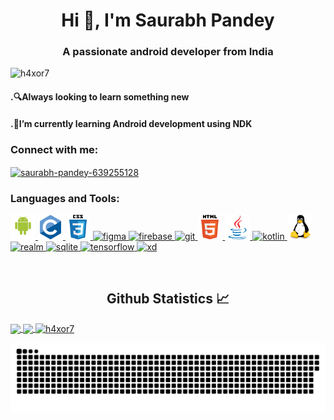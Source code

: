 

<!--
**h4xor7/h4xor7** is a ✨ _special_ ✨ repository because its `README.md` (this file) appears on your GitHub profile.

Here are some ideas to get you started:

- 🔭 I’m currently working on ...
- 🌱 I’m currently learning ...
- 👯 I’m looking to collaborate on ...
- 🤔 I’m looking for help with ...
- 💬 Ask me about ...
- 📫 How to reach me: ...
- 😄 Pronouns: ...
- ⚡ Fun fact: ...
-->
<h1 align="center">Hi 👋, I'm Saurabh Pandey</h1>
<h3 align="center">A passionate android developer from India</h3>

<p align="left"> <img src="https://komarev.com/ghpvc/?username=h4xor7&label=Profile%20views&color=0e75b6&style=flat" alt="h4xor7" /> </p>
<!--
 <img align="right" width="30%"  src="https://giffiles.alphacoders.com/822/8223.gif" alt="sillicon-valley"/> -->

#### .🔍Always looking to learn something new
#### .🐍I’m currently learning Android development using NDK

<h3 align="left">Connect with me:</h3>
<p align="left">
<a href="https://linkedin.com/in/saurabh-pandey-639255128" target="blank"><img align="center" src="https://cdn4.iconfinder.com/data/icons/social-messaging-ui-color-shapes-2-free/128/social-linkedin-square2-512.png" alt="saurabh-pandey-639255128" height="30" width="30" /></a>
</p>

<h3 align="left">Languages and Tools:</h3>
<p align="left"> <a href="https://developer.android.com" target="_blank"> <img src="https://raw.githubusercontent.com/devicons/devicon/master/icons/android/android-original-wordmark.svg" alt="android" width="40" height="40"/> </a> <a href="https://www.cprogramming.com/" target="_blank"> <img src="https://raw.githubusercontent.com/devicons/devicon/master/icons/c/c-original.svg" alt="c" width="40" height="40"/> </a> <a href="https://www.w3schools.com/css/" target="_blank"> <img src="https://raw.githubusercontent.com/devicons/devicon/master/icons/css3/css3-original-wordmark.svg" alt="css3" width="40" height="40"/> </a> <a href="https://www.figma.com/" target="_blank"> <img src="https://www.vectorlogo.zone/logos/figma/figma-icon.svg" alt="figma" width="40" height="40"/> </a> <a href="https://firebase.google.com/" target="_blank"> <img src="https://www.vectorlogo.zone/logos/firebase/firebase-icon.svg" alt="firebase" width="40" height="40"/> </a> <a href="https://git-scm.com/" target="_blank"> <img src="https://www.vectorlogo.zone/logos/git-scm/git-scm-icon.svg" alt="git" width="40" height="40"/> </a> <a href="https://www.w3.org/html/" target="_blank"> <img src="https://raw.githubusercontent.com/devicons/devicon/master/icons/html5/html5-original-wordmark.svg" alt="html5" width="40" height="40"/> </a> <a href="https://www.java.com" target="_blank"> <img src="https://raw.githubusercontent.com/devicons/devicon/master/icons/java/java-original.svg" alt="java" width="40" height="40"/> </a> <a href="https://kotlinlang.org" target="_blank"> <img src="https://www.vectorlogo.zone/logos/kotlinlang/kotlinlang-icon.svg" alt="kotlin" width="40" height="40"/> </a> <a href="https://www.linux.org/" target="_blank"> <img src="https://raw.githubusercontent.com/devicons/devicon/master/icons/linux/linux-original.svg" alt="linux" width="40" height="40"/> </a> <a href="https://realm.io/" target="_blank"> <img src="https://raw.githubusercontent.com/bestofjs/bestofjs-webui/8665e8c267a0215f3159df28b33c365198101df5/public/logos/realm.svg" alt="realm" width="40" height="40"/> </a> <a href="https://www.sqlite.org/" target="_blank"> <img src="https://www.vectorlogo.zone/logos/sqlite/sqlite-icon.svg" alt="sqlite" width="40" height="40"/> </a> <a href="https://www.tensorflow.org" target="_blank"> <img src="https://www.vectorlogo.zone/logos/tensorflow/tensorflow-icon.svg" alt="tensorflow" width="40" height="40"/> </a> <a href="https://www.adobe.com/products/xd.html" target="_blank"> <img src="https://cdn.worldvectorlogo.com/logos/adobe-xd.svg" alt="xd" width="40" height="40"/> </a> </p>
<br/>
<h2 align="center"> Github Statistics 📈</h2>
<a href="">
  <img height=200 align="center" src="https://github-readme-stats.vercel.app/api?username=h4xor7&theme=radical&hide_border=true" />
</a>
<a href="">
  <img height=200 align="center" src="https://github-readme-stats.vercel.app/api/top-langs?username=h4xor7&layout=compact&langs_count=8&card_width=350&theme=radical&hide_border=true" />
</a>

<a href="">
 <img height=200 align="center" src="https://github-readme-streak-stats.herokuapp.com/?user=h4xor7&theme=radical&card_width=835&hide_border=true" alt="h4xor7" />
</a>

![Snake animation](https://github.com/h4xor7/h4xor7/blob/main/git_snake.svg)
 

